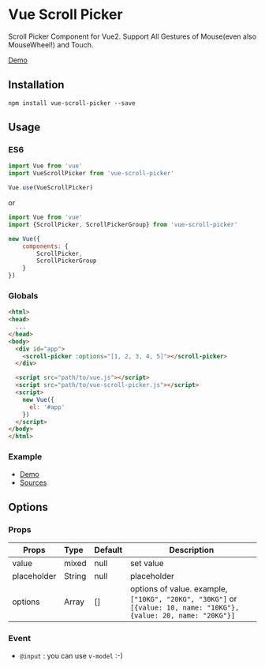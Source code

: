 Vue Scroll Picker
=================

Scroll Picker Component for Vue2. Support All Gestures of Mouse(even also MouseWheel!) and Touch.

[Demo](http://wan2land.github.io/vue-scroll-picker/)

## Installation

```
npm install vue-scroll-picker --save
```

## Usage

### ES6

```js
import Vue from 'vue'
import VueScrollPicker from 'vue-scroll-picker'

Vue.use(VueScrollPicker)
```

or

```js
import Vue from 'vue'
import {ScrollPicker, ScrollPickerGroup} from 'vue-scroll-picker'

new Vue({
    components: {
        ScrollPicker,
        ScrollPickerGroup
    }
})
```

### Globals

```html
<html>
<head>
  ...
</head>
<body>
  <div id="app">
    <scroll-picker :options="[1, 2, 3, 4, 5]"></scroll-picker>
  </div>

  <script src="path/to/vue.js"></script>
  <script src="path/to/vue-scroll-picker.js"></script>
  <script>
    new Vue({
      el: '#app'
    })
  </script>
</body>
</html>
```

### Example

 - [Demo](http://wan2land.github.io/vue-scroll-picker/)
 - [Sources](./example-src/App.vue)

## Options

### Props

| Props       | Type          | Default  | Description  |
| ----------- |:--------------| ---------|--------------|
| value       | mixed         | null     | set value    |
| placeholder | String        | null     | placeholder  |
| options     | Array         | []       | options of value. example, `["10KG", "20KG", "30KG"]` or `[{value: 10, name: "10KG"}, {value: 20, name: "20KG"}]` |

### Event

 - `@input` : you can use `v-model` :-)
